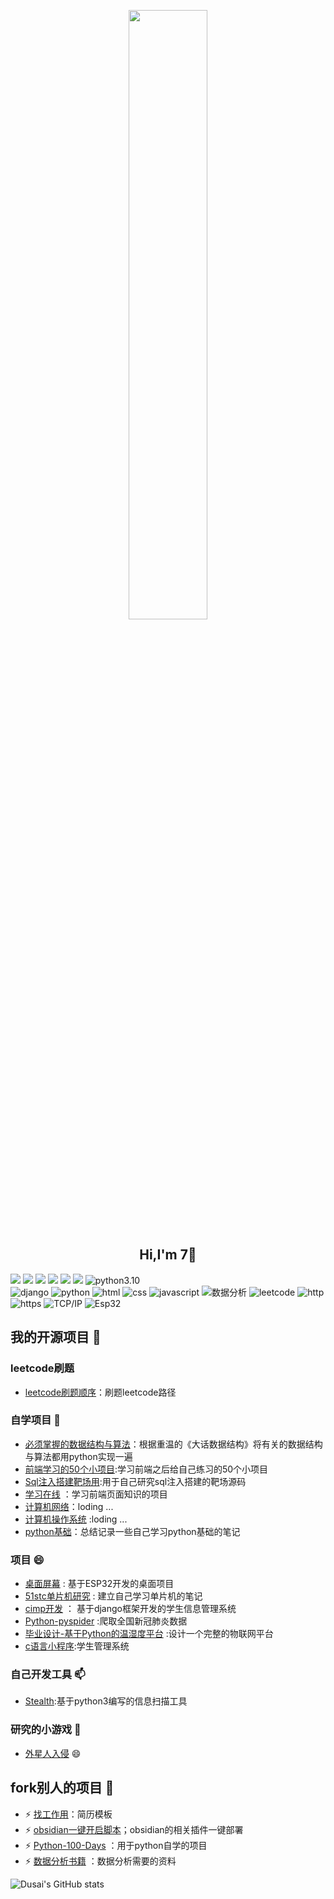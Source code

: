 <p align="center">
  <img src="https://cdn.jsdelivr.net/gh/jasonkayzk/jasonkayzk@master/hello-world.gif" width="50%">
</p>


<h2 align='center'>Hi,I'm 7👋</h2> 

[![](https://img.shields.io/badge/Windows-10-2376bc?style=flat-square&logo=windows&logoColor=ffffff)](https://www.microsoft.com/windows/get-windows-10)
[![](https://img.shields.io/badge/Linux-Ubuntu-2376bc?style=flat-square&logo=ubuntu&logoColor=ffffff)](https://ubuntu.com/)
[![](https://img.shields.io/badge/Linux-Centos-2376bc?style=flat-square&logo=centos&logoColor=ffffff)](https://www.centos.org/)
[![](https://img.shields.io/badge/-Python-3776AB?style=flat-square&logo=python&logoColor=ffffff)](https://www.python.org/)
[![](https://img.shields.io/badge/-Golang-f05032?style=flat-square&logo=go&logoColor=ffffff)](https://golang.org/)
[![](https://img.shields.io/travis/wiki/https://wiki.freebuf.com/?color=blue&label=wiki&logoColor=blue&style=flat-square)](https://wiki.freebuf.com/)
 ![python3.10](https://img.shields.io/badge/-python3.10-orange)  
 ![django](https://img.shields.io/badge/-django-blue) 
 ![python](https://img.shields.io/badge/python-3.10-yellowgreen) 
 ![html](https://img.shields.io/badge/-html-brightgreen) 
 ![css](https://img.shields.io/badge/-css-yellow) 
 ![javascript](https://img.shields.io/badge/-javascript-orange) 
 ![数据分析](https://img.shields.io/badge/-%E6%95%B0%E6%8D%AE%E5%88%86%E6%9E%90-blue) 
 ![leetcode](https://img.shields.io/badge/-leetcode-orange)
 ![http](https://img.shields.io/badge/-http-red)  
 ![https](https://img.shields.io/badge/-https-blue) 
 ![TCP/IP](https://img.shields.io/badge/-TCP%2FIP-green)
  ![Esp32](https://img.shields.io/badge/-TCP%2FIP-green)

## 我的开源项目 🌱

### leetcode刷题 
* [leetcode刷题顺序](https://github.com/Qixiaomao/leetcode-master)：刷题leetcode路径

### 自学项目 🔭
* [必须掌握的数据结构与算法](https://github.com/Qixiaomao/structure_learn1)：根据重温的《大话数据结构》将有关的数据结构与算法都用python实现一遍
* [前端学习的50个小项目](https://github.com/Qixiaomao/50projects50days):学习前端之后给自己练习的50个小项目
* [Sql注入搭建靶场用](https://github.com/Qixiaomao/sqli-labs):用于自己研究sql注入搭建的靶场源码
* [学习在线](https://github.com/Qixiaomao/h5_learn) ：学习前端页面知识的项目
* [计算机网络]()：loding ...
* [计算机操作系统]() :loding ...
* [python基础](https://github.com/Qixiaomao/pythonlearn)：总结记录一些自己学习python基础的笔记

### 项目 😄
* [桌面屏幕](https://github.com/Qixiaomao/51stc) : 基于ESP32开发的桌面项目
* [51stc单片机研究](https://github.com/Qixiaomao/51stc) : 建立自己学习单片机的笔记
* [cimp开发](https://github.com/Qixiaomao/cimp) ： 基于django框架开发的学生信息管理系统
* [Python-pyspider](https://github.com/Qixiaomao/Python-pyspider) :爬取全国新冠肺炎数据
* [毕业设计-基于Python的温湿度平台](https://github.com/Qixiaomao/proj19) :设计一个完整的物联网平台
* [c语言小程序](https://github.com/Qixiaomao/StudentManagement):学生管理系统

### 自己开发工具 📫
* [Stealth](https://github.com/Qixiaomao/Stealth):基于python3编写的信息扫描工具

### 研究的小游戏 🌱
* [外星人入侵](https://github.com/Qixiaomao/py_pygame) 😄

## fork别人的项目 🔭
* ⚡ [找工作用](https://github.com/Qixiaomao/ResumeSample)：简历模板   
* ⚡ [obsidian一键开启脚本](https://github.com/Qixiaomao/myScripts)；obsidian的相关插件一键部署
* ⚡ [Python-100-Days](https://github.com/Qixiaomao/Python-100-Days) ：用于python自学的项目
* ⚡ [数据分析书籍](https://github.com/Qixiaomao/pyda-2e-zh) ：数据分析需要的资料                        



![Dusai's GitHub stats](https://github-readme-stats.vercel.app/api?username=Qixiaomao&show_icons=true&theme=radical)
<!-- [![Top Langs](https://github-readme-stats.vercel.app/api/top-langs/?username=Qixiaomao&layout=demo)](https://github.com/Qixiaomao/github-readme-stats) -->




<!--
**Qixiaomao/Qixiaomao** is a ✨ _special_ ✨ repository because its `README.md` (this file) appears on your GitHub profile.

Here are some ideas to get you started:

- 🔭 I’m currently working on ...
- 🌱 I’m currently learning ...
- 👯 I’m looking to collaborate on ...
- 🤔 I’m looking for help with ...
- 💬 Ask me about ...
- 📫 How to reach me: ...
- 😄 Pronouns: ...
- ⚡ Fun fact: ...
-->

